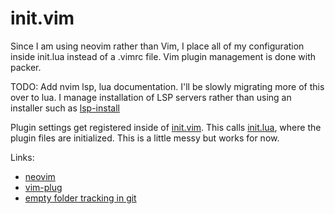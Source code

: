 # init.vim

Since I am using neovim rather than Vim, I place all of my configuration inside init.lua instead of a .vimrc file. Vim plugin management is done with packer.

TODO: Add nvim lsp, lua documentation. I'll be slowly migrating more of this over to lua. I manage installation of LSP servers rather than using an installer such as [lsp-install](https://github.com/kabouzeid/nvim-lspinstall)

Plugin settings get registered inside of [init.vim](https://github.com/jonleopard/dotfiles/blob/master/nvim/.config/nvim/init.vim#L258). This calls [init.lua](https://github.com/jonleopard/dotfiles/blob/master/nvim/.config/nvim/lua/plugin-settings/init.lua), where the plugin files are initialized. This is a little messy but works for now.

Links:
* [neovim](https://github.com/neovim/neovim)
* [vim-plug](https://github.com/junegunn/vim-plug)
* [empty folder tracking in git](https://stackoverflow.com/questions/7229885/what-are-the-differences-between-gitignore-and-gitkeep)

